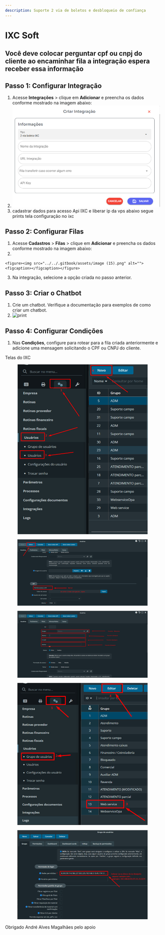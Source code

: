 ```yaml
---
description: Suporte 2 via de boletos e desbloqueio de confiança
---
```


# IXC Soft

## Você deve colocar perguntar cpf ou cnpj do cliente ao encaminhar fila a integração espera receber essa informação

## Passo 1: Configurar Integração

1. Acesse **Integrações** > clique em **Adicionar** e preencha os dados conforme mostrado na imagem abaixo:
2. &#x20;![](<../../.gitbook/assets/image (14).png>)
3. cadastrar dados para acesso Api IXC e liberar ip da vps abaixo segue prints tela configuração no ixc

## Passo 2: Configurar Filas

1. Acesse **Cadastros** > **Filas** > clique em **Adicionar** e preencha os dados conforme mostrado na imagem abaixo:&#x20;
2.

    <figure><img src="../../.gitbook/assets/image (15).png" alt=""><figcaption></figcaption></figure>
3. Na integração, selecione a opção criada no passo anterior.

## Passo 3: Criar o Chatbot

1. Crie um chatbot. Verifique a documentação para exemplos de como criar um chatbot.
2. &#x20;![print](../integrações/2viaboletoasaas/tela3.png)

## Passo 4: Configurar Condições

1. Nas **Condições**, configure para rotear para a fila criada anteriormente e adicione uma mensagem solicitando o CPF ou CNPJ do cliente.

Telas do IXC

<figure><img src="../../.gitbook/assets/image (17).png" alt=""><figcaption></figcaption></figure>

<figure><img src="../../.gitbook/assets/image (16).png" alt=""><figcaption></figcaption></figure>

<figure><img src="../../.gitbook/assets/image (18).png" alt=""><figcaption></figcaption></figure>

<figure><img src="../../.gitbook/assets/image (19).png" alt=""><figcaption></figcaption></figure>

<figure><img src="../../.gitbook/assets/image (20).png" alt=""><figcaption></figcaption></figure>

Obrigado André Alves Magalhães pelo apoio
